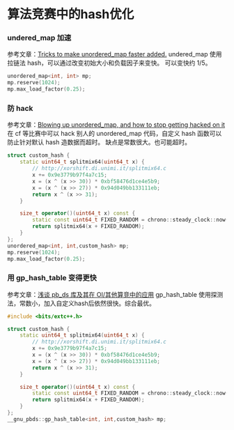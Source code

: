 # 算法竞赛中的hash优化


### undered_map 加速

参考文章：[Tricks to make unordered_map faster added.](https://codeforces.com/blog/entry/21853)
undered_map 使用拉链法 hash，可以通过改变初始大小和负载因子来变快。
可以变快约 1/5。

```cpp
unordered_map<int, int> mp;
mp.reserve(1024);
mp.max_load_factor(0.25);
```

### 防 hack

参考文章：[Blowing up unordered_map, and how to stop getting hacked on it](https://codeforces.com/blog/entry/62393)
在 cf 等比赛中可以 hack 别人的 unordered_map 代码，自定义 hash 函数可以防止针对默认 hash 造数据而超时。
缺点是常数很大。也可能超时。

```cpp
struct custom_hash {
    static uint64_t splitmix64(uint64_t x) {
        // http://xorshift.di.unimi.it/splitmix64.c
        x += 0x9e3779b97f4a7c15;
        x = (x ^ (x >> 30)) * 0xbf58476d1ce4e5b9;
        x = (x ^ (x >> 27)) * 0x94d049bb133111eb;
        return x ^ (x >> 31);
    }

    size_t operator()(uint64_t x) const {
        static const uint64_t FIXED_RANDOM = chrono::steady_clock::now().time_since_epoch().count();
        return splitmix64(x + FIXED_RANDOM);
    }
};
unordered_map<int, int,custom_hash> mp;
mp.reserve(1024);
mp.max_load_factor(0.25);
```

### 用 gp_hash_table 变得更快

参考文章：[浅谈 pb_ds 库及其在 OI/其他算竞中的应用](https://zhuanlan.zhihu.com/p/648274705)
gp_hash_table 使用探测法，常数小，加入自定义hash后依然很快。综合最优。

```cpp
#include <bits/extc++.h>

struct custom_hash {
    static uint64_t splitmix64(uint64_t x) {
        // http://xorshift.di.unimi.it/splitmix64.c
        x += 0x9e3779b97f4a7c15;
        x = (x ^ (x >> 30)) * 0xbf58476d1ce4e5b9;
        x = (x ^ (x >> 27)) * 0x94d049bb133111eb;
        return x ^ (x >> 31);
    }

    size_t operator()(uint64_t x) const {
        static const uint64_t FIXED_RANDOM = chrono::steady_clock::now().time_since_epoch().count();
        return splitmix64(x + FIXED_RANDOM);
    }
};
__gnu_pbds::gp_hash_table<int, int,custom_hash> mp;
```

